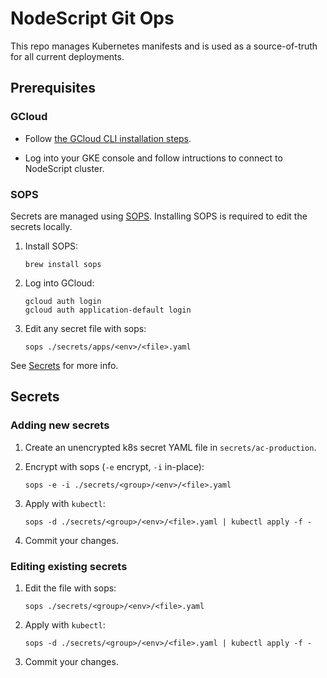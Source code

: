 # NodeScript Git Ops

This repo manages Kubernetes manifests and is used as a source-of-truth for all current deployments.

## Prerequisites

### GCloud

- Follow [the GCloud CLI installation steps](https://cloud.google.com/sdk/docs/install).

- Log into your GKE console and follow intructions to connect to NodeScript cluster.

### SOPS

Secrets are managed using [SOPS](https://github.com/getsops/sops). Installing SOPS is required to edit the secrets locally.

1. Install SOPS:

    ```
    brew install sops
    ```

2. Log into GCloud:

    ```
    gcloud auth login
    gcloud auth application-default login
    ```

3. Edit any secret file with sops:

    ```
    sops ./secrets/apps/<env>/<file>.yaml
    ```

See [Secrets](#secrets) for more info.

## Secrets

### Adding new secrets

1. Create an unencrypted k8s secret YAML file in `secrets/ac-production`.

2. Encrypt with sops (`-e` encrypt, `-i` in-place):

    ```
    sops -e -i ./secrets/<group>/<env>/<file>.yaml
    ```

3. Apply with `kubectl`:

    ```
    sops -d ./secrets/<group>/<env>/<file>.yaml | kubectl apply -f -
    ```

4. Commit your changes.

### Editing existing secrets

1. Edit the file with sops:

    ```
    sops ./secrets/<group>/<env>/<file>.yaml
    ```

2. Apply with `kubectl`:

    ```
    sops -d ./secrets/<group>/<env>/<file>.yaml | kubectl apply -f -
    ```

3. Commit your changes.
